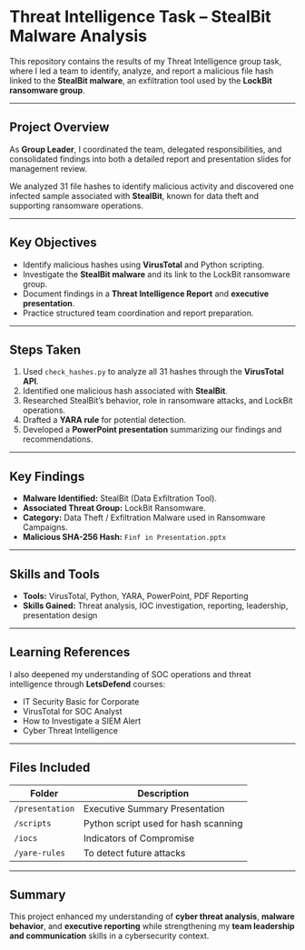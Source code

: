 #  Threat Intelligence Task – StealBit Malware Analysis

This repository contains the results of my Threat Intelligence group task, where I led a team to identify, analyze, and report a malicious file hash linked to the **StealBit malware**, an exfiltration tool used by the **LockBit ransomware group**.

---

##  Project Overview
As **Group Leader**, I coordinated the team, delegated responsibilities, and consolidated findings into both a detailed report and presentation slides for management review.

We analyzed 31 file hashes to identify malicious activity and discovered one infected sample associated with **StealBit**, known for data theft and supporting ransomware operations.

---

##  Key Objectives
- Identify malicious hashes using **VirusTotal** and Python scripting.  
- Investigate the **StealBit malware** and its link to the LockBit ransomware group.  
- Document findings in a **Threat Intelligence Report** and **executive presentation**.  
- Practice structured team coordination and report preparation.  

---

##  Steps Taken
1. Used `check_hashes.py` to analyze all 31 hashes through the **VirusTotal API**.  
2. Identified one malicious hash associated with **StealBit**.  
3. Researched StealBit’s behavior, role in ransomware attacks, and LockBit operations.  
4. Drafted a **YARA rule** for potential detection.  
5. Developed a **PowerPoint presentation** summarizing our findings and recommendations.  

---

##  Key Findings
- **Malware Identified:** StealBit (Data Exfiltration Tool).  
- **Associated Threat Group:** LockBit Ransomware.  
- **Category:** Data Theft / Exfiltration Malware used in Ransomware Campaigns.  
- **Malicious SHA-256 Hash:** `Finf in Presentation.pptx`  

---

##  Skills and Tools
- **Tools:** VirusTotal, Python, YARA, PowerPoint, PDF Reporting  
- **Skills Gained:** Threat analysis, IOC investigation, reporting, leadership, presentation design  

---

##  Learning References
I also deepened my understanding of SOC operations and threat intelligence through **LetsDefend** courses:
- IT Security Basic for Corporate  
- VirusTotal for SOC Analyst  
- How to Investigate a SIEM Alert  
- Cyber Threat Intelligence  

---

##  Files Included
| Folder | Description |
|---------|--------------|
| `/presentation` | Executive Summary Presentation |
| `/scripts` | Python script used for hash scanning |
| `/iocs` | Indicators of Compromise  |
| `/yare-rules` | To detect future attacks  |

---

##  Summary
This project enhanced my understanding of **cyber threat analysis**, **malware behavior**, and **executive reporting** while strengthening my **team leadership and communication** skills in a cybersecurity context.

